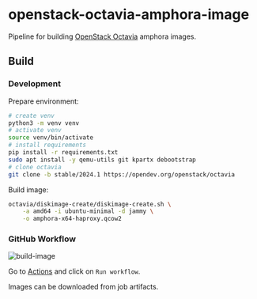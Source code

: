 # openstack-octavia-amphora-image

Pipeline for building [OpenStack Octavia](https://docs.openstack.org/octavia/latest/reference/introduction.html) amphora images.

## Build

### Development

Prepare environment:
```sh
# create venv
python3 -m venv venv
# activate venv
source venv/bin/activate
# install requirements
pip install -r requirements.txt
sudo apt install -y qemu-utils git kpartx debootstrap
# clone octavia
git clone -b stable/2024.1 https://opendev.org/openstack/octavia
```

Build image:
```sh
octavia/diskimage-create/diskimage-create.sh \
    -a amd64 -i ubuntu-minimal -d jammy \
    -o amphora-x64-haproxy.qcow2
```

### GitHub Workflow

![build-image](https://github.com/nimbolus/openstack-octavia-amphora-image/actions/workflows/build.yml/badge.svg)

Go to [Actions](https://github.com/nimbolus/openstack-octavia-amphora-image/actions/workflows/build.yml) and click on `Run workflow`.

Images can be downloaded from job artifacts.
